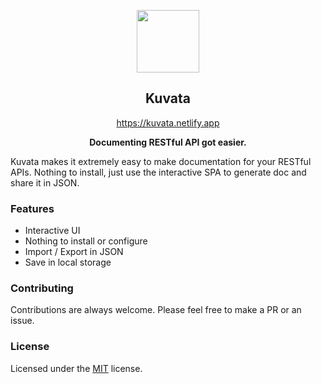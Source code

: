 <p align="center">
<img height="100px" src="https://kuvata.netlify.app/logo.png">
</p>
<h2 align="center">Kuvata</h2>
<p align="center">
<a href="https://kuvata.netlify.app/" align="center">https://kuvata.netlify.app</a>
</p>
<p align="center">
  <strong>Documenting RESTful API got easier.</strong>
</p>
Kuvata makes it extremely easy to make documentation for your RESTful APIs. Nothing to install, just use the interactive SPA to generate doc and share it in JSON.

### Features

- Interactive UI
- Nothing to install or configure
- Import / Export in JSON
- Save in local storage

### Contributing

Contributions are always welcome.
Please feel free to make a PR or an issue.

### License

Licensed under the [MIT](https://choosealicense.com/licenses/mit/) license.
